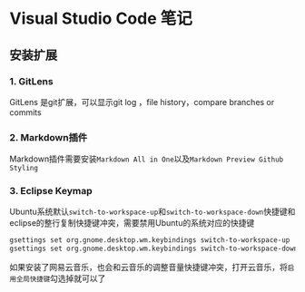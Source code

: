 #  Visual Studio Code 笔记

## 安装扩展
### 1. GitLens     
GitLens 是git扩展，可以显示git log ，file history，compare branches or commits
### 2. Markdown插件  
Markdown插件需要安装`Markdown All in One`以及`Markdown Preview Github Styling`
### 3. Eclipse Keymap  
Ubuntu系统默认`switch-to-workspace-up`和`switch-to-workspace-down`快捷键和eclipse的整行复制快捷键冲突，需要禁用Ubuntu的系统对应的快捷键  
```bash
gsettings set org.gnome.desktop.wm.keybindings switch-to-workspace-up  "['']"
gsettings set org.gnome.desktop.wm.keybindings switch-to-workspace-down "['']"
```  
如果安装了网易云音乐，也会和云音乐的调整音量快捷键冲突，打开云音乐，将`启用全局快捷键`勾选掉就可以了
